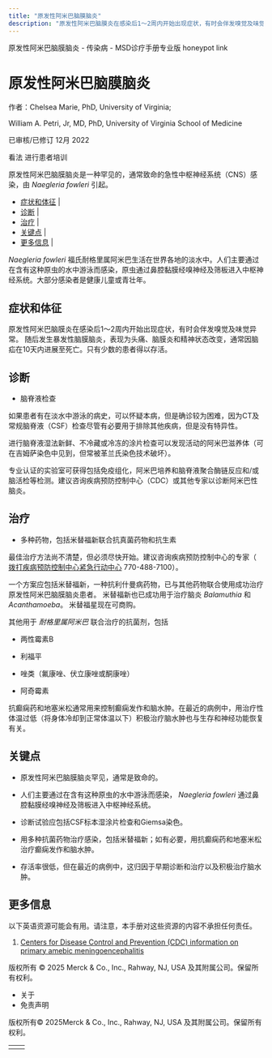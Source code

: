 ```yaml
---
title: "原发性阿米巴脑膜脑炎"
description: "原发性阿米巴脑膜炎在感染后1～2周内开始出现症状，有时会伴发嗅觉及味觉异常。 随后发生暴发性脑膜脑炎，表现为头痛、脑膜炎和精神状态改变，通常因脑疝在10天内进展至死亡。只有少数的患者得以存活。"
---
```


﻿原发性阿米巴脑膜脑炎 \- 传染病 \- MSD诊疗手册专业版 honeypot link

# 原发性阿米巴脑膜脑炎

作者：Chelsea Marie, PhD, University of Virginia;

William A. Petri, Jr, MD, PhD, University of Virginia School of Medicine

已审核/已修订 12月 2022

看法 进行患者培训

原发性阿米巴脑膜脑炎是一种罕见的，通常致命的急性中枢神经系统（CNS）感染，由 _Naegleria fowleri_ 引起。

- [症状和体征](#症状和体征_v43460821_zh) \|
- [诊断](#诊断_v43460824_zh) \|
- [治疗](#治疗_v43460832_zh) \|
- [关键点](#关键点_v43460854_zh) \|
- [更多信息](#更多信息_v43460866_zh) \|

_Naegleria fowleri_ 福氏耐格里属阿米巴生活在世界各地的淡水中。人们主要通过在含有这种原虫的水中游泳而感染，原虫通过鼻腔黏膜经嗅神经及筛板进入中枢神经系统。大部分感染者是健康儿童或青壮年。

## 症状和体征

原发性阿米巴脑膜炎在感染后1～2周内开始出现症状，有时会伴发嗅觉及味觉异常。 随后发生暴发性脑膜脑炎，表现为头痛、脑膜炎和精神状态改变，通常因脑疝在10天内进展至死亡。只有少数的患者得以存活。

## 诊断

- 脑脊液检查


如果患者有在淡水中游泳的病史，可以怀疑本病，但是确诊较为困难，因为CT及常规脑脊液（CSF）检查尽管有必要用于排除其他疾病，但是没有特异性。

进行脑脊液湿法新鲜、不冷藏或冷冻的涂片检查可以发现活动的阿米巴滋养体（可在吉姆萨染色中见到，但常被革兰氏染色技术破坏）。

专业认证的实验室可获得包括免疫组化，阿米巴培养和脑脊液聚合酶链反应和/或脑活检等检测。建议咨询疾病预防控制中心（CDC）或其他专家以诊断阿米巴性脑炎。

## 治疗

- 多种药物，包括米替福新联合抗真菌药物和抗生素


最佳治疗方法尚不清楚，但必须尽快开始。建议咨询疾病预防控制中心的专家（ [拨打疾病预防控制中心紧急行动中心](http://www.cdc.gov/parasites/contact.html) 770-488-7100）。

一个方案应包括米替福新，一种抗利什曼病药物，已与其他药物联合使用成功治疗原发性阿米巴脑膜脑炎患者。 米替福新也已成功用于治疗脑炎 _Balamuthia_ 和 _Acanthamoeba_。 米替福星现在可商购。

其他用于 _耐格里属阿米巴_ 联合治疗的抗菌剂，包括

- 两性霉素B

- 利福平

- 唑类（氟康唑、伏立康唑或酮康唑）

- 阿奇霉素


抗癫痫药和地塞米松通常用来控制癫痫发作和脑水肿。在最近的病例中，用治疗性体温过低（将身体冷却到正常体温以下）积极治疗脑水肿也与生存和神经功能恢复有关。

## 关键点

- 原发性阿米巴脑膜脑炎罕见，通常是致命的。

- 人们主要通过在含有这种原虫的水中游泳而感染， _Naegleria fowleri_ 通过鼻腔黏膜经嗅神经及筛板进入中枢神经系统。

- 诊断试验应包括CSF标本湿涂片检查和Giemsa染色。

- 用多种抗菌药物治疗感染，包括米替福新；如有必要，用抗癫痫药和地塞米松治疗癫痫发作和脑水肿。

- 存活率很低，但在最近的病例中，这归因于早期诊断和治疗以及积极治疗脑水肿。


## 更多信息

以下英语资源可能会有用。请注意，本手册对这些资源的内容不承担任何责任。

1. [Centers for Disease Control and Prevention (CDC) information on primary amebic meningoencephalitis](http://www.cdc.gov/parasites/naegleria/)




版权所有 © 2025
Merck & Co., Inc., Rahway, NJ, USA 及其附属公司。保留所有权利。

- 关于
- 免责声明

版权所有© 2025Merck & Co., Inc., Rahway, NJ, USA 及其附属公司。保留所有权利。

|     |     |
| --- | --- |
|  |  |